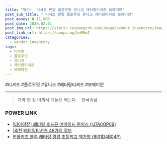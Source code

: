 ```yaml
--- 
title: "특가!  티셔츠 반팔 플로우핏 유니크 레터링티셔츠 보헤미안" 
post_sub_title: " 티셔츠 반팔 플로우핏 유니크 레터링티셔츠 보헤미안" 
post_money: ₩ 11,900 
post_date: 2020.02.01 
post_img_url: https://static.coupangcdn.com/image/vendor_inventory/images/2018/06/05/18/2/b2aa2dfa-79fe-4c48-bf67-a1eb9b8ec56d.jpg 
post_link_url: https://coupa.ng/bnPHwI 
categories: 
  - vendor_inventory 
tags: 
  - 티셔츠 
  - 플로우핏 
  - 유니크 
  - 레터링티셔츠 
  - 보헤미안 
--- 
```

  #티셔츠 #플로우핏 #유니크 #레터링티셔츠 #보헤미안 
<hr> 

> 기와 한 장 아껴서 대들보 썩는다. - 한국속담 


### POWER LINK

* <a href="https://blog.naver.com/santokki14/221778060044" target="_blank">[더아이잗] 레터링 후드끈 머메이드 원피스 (IJ7A0OP09)</a>
* <a href="https://blog.naver.com/fasyy4321/221792168106" target="_blank">[추천]레터링티셔츠 48가지 정보</a>
* <a href="https://blog.naver.com/an0733/221785749405" target="_blank">빈폴키즈 블루 레터링 경량 초등학교 책가방 (BI01D4B04P)</a>
